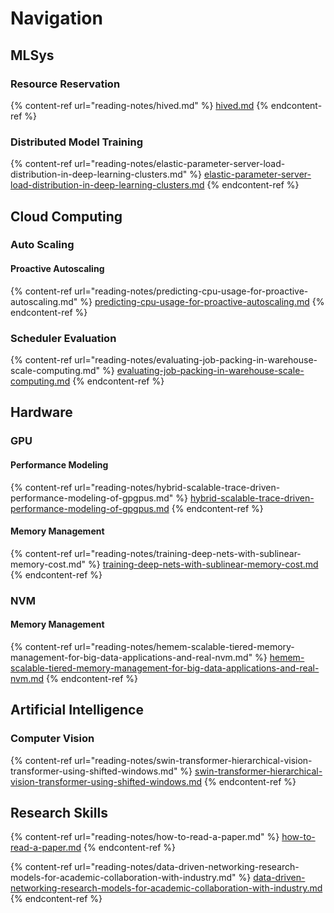 # Navigation

## MLSys

### Resource Reservation

{% content-ref url="reading-notes/hived.md" %}
[hived.md](reading-notes/hived.md)
{% endcontent-ref %}

### ​Distributed Model Training

{% content-ref url="reading-notes/elastic-parameter-server-load-distribution-in-deep-learning-clusters.md" %}
[elastic-parameter-server-load-distribution-in-deep-learning-clusters.md](reading-notes/elastic-parameter-server-load-distribution-in-deep-learning-clusters.md)
{% endcontent-ref %}

## Cloud Computing

### ​Auto Scaling

#### Proactive Autoscaling

{% content-ref url="reading-notes/predicting-cpu-usage-for-proactive-autoscaling.md" %}
[predicting-cpu-usage-for-proactive-autoscaling.md](reading-notes/predicting-cpu-usage-for-proactive-autoscaling.md)
{% endcontent-ref %}

### Scheduler Evaluation

{% content-ref url="reading-notes/evaluating-job-packing-in-warehouse-scale-computing.md" %}
[evaluating-job-packing-in-warehouse-scale-computing.md](reading-notes/evaluating-job-packing-in-warehouse-scale-computing.md)
{% endcontent-ref %}

## Hardware

### GPU

#### Performance Modeling

{% content-ref url="reading-notes/hybrid-scalable-trace-driven-performance-modeling-of-gpgpus.md" %}
[hybrid-scalable-trace-driven-performance-modeling-of-gpgpus.md](reading-notes/hybrid-scalable-trace-driven-performance-modeling-of-gpgpus.md)
{% endcontent-ref %}

#### Memory Management

{% content-ref url="reading-notes/training-deep-nets-with-sublinear-memory-cost.md" %}
[training-deep-nets-with-sublinear-memory-cost.md](reading-notes/training-deep-nets-with-sublinear-memory-cost.md)
{% endcontent-ref %}

### NVM

#### Memory Management

{% content-ref url="reading-notes/hemem-scalable-tiered-memory-management-for-big-data-applications-and-real-nvm.md" %}
[hemem-scalable-tiered-memory-management-for-big-data-applications-and-real-nvm.md](reading-notes/hemem-scalable-tiered-memory-management-for-big-data-applications-and-real-nvm.md)
{% endcontent-ref %}

## Artificial Intelligence

### Computer Vision

{% content-ref url="reading-notes/swin-transformer-hierarchical-vision-transformer-using-shifted-windows.md" %}
[swin-transformer-hierarchical-vision-transformer-using-shifted-windows.md](reading-notes/swin-transformer-hierarchical-vision-transformer-using-shifted-windows.md)
{% endcontent-ref %}

## Research Skills

{% content-ref url="reading-notes/how-to-read-a-paper.md" %}
[how-to-read-a-paper.md](reading-notes/how-to-read-a-paper.md)
{% endcontent-ref %}

{% content-ref url="reading-notes/data-driven-networking-research-models-for-academic-collaboration-with-industry.md" %}
[data-driven-networking-research-models-for-academic-collaboration-with-industry.md](reading-notes/data-driven-networking-research-models-for-academic-collaboration-with-industry.md)
{% endcontent-ref %}
